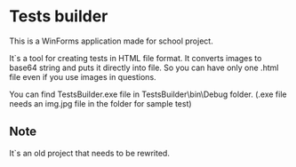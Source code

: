 # Tests builder

This is a WinForms application made for school project.

It`s a tool for creating tests in HTML file format. It converts images to base64 string and puts it directly into file. So you can have only one .html file even if you use images in questions.

You can find TestsBuilder.exe file in TestsBuilder\bin\Debug folder. 
(.exe file needs an img.jpg file in the folder for sample test)

## Note

It`s an old project that needs to be rewrited.
